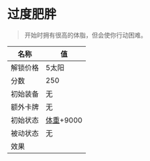 # 过度肥胖  
> 开始时拥有很高的体脂，但会使你行动困难。  
  
名称  |  值  
----  |  ----  
解锁价格  |  5太阳  
分数  |  250  
初始装备  |  无  
额外卡牌  |  无  
初始状态  |  [体重](Weight.md)+9000  
被动状态  |  无  
效果  |    

